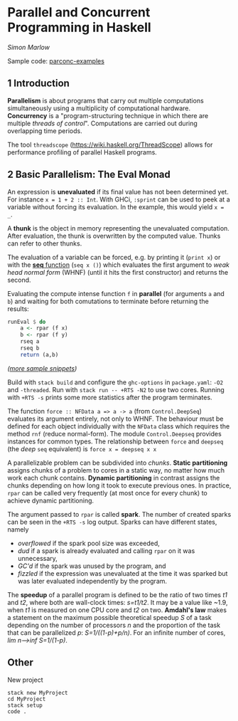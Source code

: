 # Parallel and Concurrent Programming in Haskell

_Simon Marlow_

Sample code: [parconc-examples](https://github.com/simonmar/parconc-examples)

## 1 Introduction

**Parallelism** is about programs that carry out multiple computations simultaneously using a multiplicity of computational hardware. **Concurrency** is a "program-structuring technique in which there are multiple _threads of control_". Computations are carried out during overlapping time periods.

The tool `threadscope` (https://wiki.haskell.org/ThreadScope) allows for performance profiling of parallel Haskell programs.


## 2 Basic Parallelism: The Eval Monad

An expression is **unevaluated** if its final value has not been determined yet. For instance `x = 1 + 2 :: Int`. With GHCi, `:sprint` can be used to peek at a variable without forcing its evaluation. In the example, this would yield `x = _`.

A **thunk** is the object in memory representing the unevaluated computation. After evaluation, the thunk is overwritten by the computed value. Thunks can refer to other thunks.

The evaluation of a variable can be forced, e.g. by printing it (`print x`) or with the [**seq** function](https://wiki.haskell.org/Seq) (`seq x ()`) which evaluates the first argument to _weak head normal form_ (WHNF) (until it hits the first constructor) and returns the second.

Evaluating the compute intense function `f` in **parallel** (for arguments `a` and `b`) and waiting for both comutations to terminate before returning the results:
```haskell
runEval $ do
    a <- rpar (f x)
    b <- rpar (f y)
    rseq a
    rseq b
    return (a,b)
```
_([more sample snippets](https://github.com/simonmar/parconc-examples/blob/master/rpar.hs))_

Build with `stack build` and configure the `ghc-options` in `package.yaml`: `-O2` and `-threaded`. Run with `stack run -- +RTS -N2` to use two cores. Running with `+RTS -s` prints some more statistics after the program terminates.

The function `force :: NFData a => a -> a` (from `Control.DeepSeq`) evaluates its argument entirely, not only to WHNF. The behaviour must be defined for each object individually with the `NFData` class which requires the method `rnf` (reduce normal-form). The module `Control.Deepseq` provides instances for common types. The relationship between `force` and `deepseq` (the _deep_ `seq` equivalent) is `force x = deepseq x x`

A parallelizable problem can be subdivided into _chunks_.  **Static partitioning** assigns chunks of a problem to cores in a static way, no matter how much work each chunk contains. **Dynamic partitioning** in contrast assigns the chunks depending on how long it took to execute previous ones. In practice, `rpar` can be called very frequently (at most once for every chunk) to achieve dynamic partitioning.

The argument passed to `rpar` is called **spark**. The number of created sparks can be seen in the `+RTS -s` log output. Sparks can have different states, namely 
* _overflowed_ if the spark pool size was exceeded, 
* _dud_ if a spark is already evaluated and calling `rpar` on it was unnecessary,
* _GC'd_ if the spark was unused by the program, and
* _fizzled_ if the expression was unevaluated at the time it was sparked but was later evaluated independently by the program.

The **speedup** of a parallel program is defined to be the ratio of two times _t1_ and _t2_, where both are wall-clock times: _s=t1/t2_. It may be a value like ~1.9, when _t1_ is measured on one CPU core and _t2_ on two. **Amdahl's law** makes a statement on the maximum possible theoretical speedup _S_ of a task depending on the number of processors _n_ and the proportion of the task that can be parallelized _p_: _S=1/((1-p)+p/n)_. For an infinite number of cores, _lim n-->inf S=1/(1-p)_.


## Other

New project
```
stack new MyProject
cd MyProject
stack setup
code .
```
